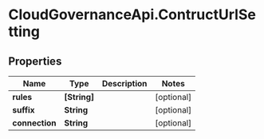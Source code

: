 # CloudGovernanceApi.ContructUrlSetting

## Properties

Name | Type | Description | Notes
------------ | ------------- | ------------- | -------------
**rules** | **[String]** |  | [optional] 
**suffix** | **String** |  | [optional] 
**connection** | **String** |  | [optional] 



